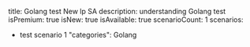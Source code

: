 title: Golang test New lp SA
description: understanding Golang test
isPremium: true
isNew: true
isAvailable: true
scenarioCount: 1
scenarios:
  - test scenario 1
"categories": Golang
